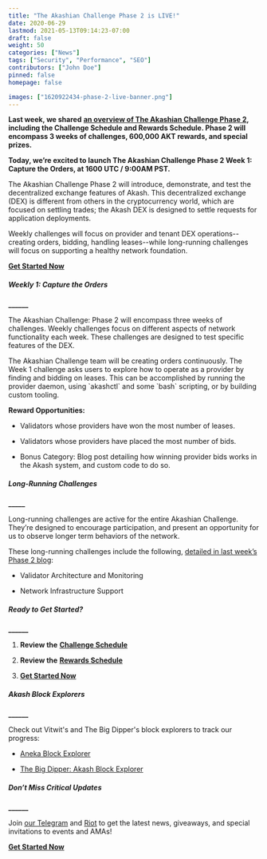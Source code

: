 ```yaml
---
title: "The Akashian Challenge Phase 2 is LIVE!"
date: 2020-06-29
lastmod: 2021-05-13T09:14:23-07:00
draft: false
weight: 50
categories: ["News"]
tags: ["Security", "Performance", "SEO"]
contributors: ["John Doe"]
pinned: false
homepage: false

images: ["1620922434-phase-2-live-banner.png"]
---
```

**Last week, we shared** [**an overview of The Akashian Challenge Phase 2**](https://akash.network/blog/announcing-the-akashian-challenge-phase-2/)**, including the Challenge Schedule and Rewards Schedule. Phase 2 will encompass 3 weeks of challenges, 600,000 AKT rewards, and special prizes.**

**Today, we’re excited to launch The Akashian Challenge Phase 2 Week 1: Capture the Orders, at 1600 UTC / 9:00AM PST.**

The Akashian Challenge Phase 2 will introduce, demonstrate, and test the decentralized exchange features of Akash. This decentralized exchange (DEX) is different from others in the cryptocurrency world, which are focused on settling trades; the Akash DEX is designed to settle requests for application deployments.

Weekly challenges will focus on provider and tenant DEX operations--creating orders, bidding, handling leases--while long-running challenges will focus on supporting a healthy network foundation.

[**Get Started Now**](https://docs.akash.network/akashian/phase2)

##### **Weekly 1: Capture the Orders**  
**\_\_\_\_\_\_**

The Akashian Challenge: Phase 2 will encompass three weeks of challenges. Weekly challenges focus on different aspects of network functionality each week. These challenges are designed to test specific features of the DEX.

The Akashian Challenge team will be creating orders continuously. The Week 1 challenge asks users to explore how to operate as a provider by finding and bidding on leases. This can be accomplished by running the provider daemon, using \`akashctl\` and some \`bash\` scripting, or by building custom tooling.

**Reward Opportunities:**

*   Validators whose providers have won the most number of leases.
    
*   Validators whose providers have placed the most number of bids.
    
*   Bonus Category: Blog post detailing how winning provider bids works in the Akash system, and custom code to do so.  
    

##### **Long-Running Challenges**  
**\_\_\_\_\_**

Long-running challenges are active for the entire Akashian Challenge. They’re designed to encourage participation, and present an opportunity for us to observe longer term behaviors of the network. 

These long-running challenges include the following, [detailed in last week’s Phase 2 blog](https://akash.network/blog/announcing-the-akashian-challenge-phase-2/):

*   Validator Architecture and Monitoring
    
*   Network Infrastructure Support
    

##### **Ready to Get Started?**  
**\_\_\_\_\_\_**

1.  **Review the** [**Challenge Schedule**](https://akash.network/challenge/phase2/schedule)
    
2.  **Review the** [**Rewards Schedule**](https://akash.network/challenge/phase2/rewards)
    
3.  [**Get Started Now**](https://docs.akash.network/akashian/phase2)  
    

##### **Akash Block Explorers**  
**\_\_\_\_\_\_**

Check out Vitwit's and The Big Dipper's block explorers to track our progress:

*   [Aneka Block Explorer](https://akash.aneka.io/)
    
*   [The Big Dipper: Akash Block Explorer](https://testnet.akash.bigdipper.live/)  
    

##### **Don’t Miss Critical Updates**  
**\_\_\_\_\_\_**

Join [our Telegram](https://t.me/AkashNW) and [Riot](https://riot.im/app/#/room/#akashnet:matrix.org) to get the latest news, giveaways, and special invitations to events and AMAs! 

[**Get Started Now**](https://docs.akash.network/akashian/phase2)